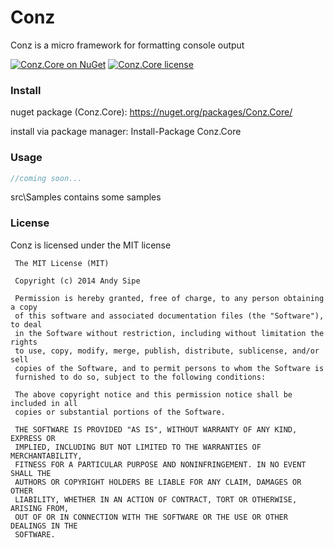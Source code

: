 # Conz

Conz is a micro framework for formatting console output

[![Conz.Core on NuGet](http://img.shields.io/nuget/v/Conz.Core.svg?style=flat)](https://www.nuget.org/packages/Conz.Core)
[![Conz.Core license](http://img.shields.io/badge/license-mit-blue.svg?style=flat)](https://raw.githubusercontent.com/asipe/Conz/master/LICENSE)

### Install

nuget package (Conz.Core): https://nuget.org/packages/Conz.Core/

install via package manager: Install-Package Conz.Core

### Usage

```csharp
//coming soon...
```

src\Samples contains some samples

### License

Conz is licensed under the MIT license

     The MIT License (MIT)

     Copyright (c) 2014 Andy Sipe

     Permission is hereby granted, free of charge, to any person obtaining a copy
     of this software and associated documentation files (the "Software"), to deal
     in the Software without restriction, including without limitation the rights
     to use, copy, modify, merge, publish, distribute, sublicense, and/or sell
     copies of the Software, and to permit persons to whom the Software is
     furnished to do so, subject to the following conditions:

     The above copyright notice and this permission notice shall be included in all
     copies or substantial portions of the Software.

     THE SOFTWARE IS PROVIDED "AS IS", WITHOUT WARRANTY OF ANY KIND, EXPRESS OR
     IMPLIED, INCLUDING BUT NOT LIMITED TO THE WARRANTIES OF MERCHANTABILITY,
     FITNESS FOR A PARTICULAR PURPOSE AND NONINFRINGEMENT. IN NO EVENT SHALL THE
     AUTHORS OR COPYRIGHT HOLDERS BE LIABLE FOR ANY CLAIM, DAMAGES OR OTHER
     LIABILITY, WHETHER IN AN ACTION OF CONTRACT, TORT OR OTHERWISE, ARISING FROM,
     OUT OF OR IN CONNECTION WITH THE SOFTWARE OR THE USE OR OTHER DEALINGS IN THE
     SOFTWARE.
